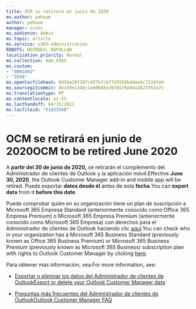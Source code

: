 ```yaml
---
title: OCM se retirará en junio de 2020
ms.author: pebaum
author: pebaum
manager: scotv
ms.audience: Admin
ms.topic: article
ms.service: o365-administration
ROBOTS: NOINDEX, NOFOLLOW
localization_priority: Normal
ms.collection: Adm_O365
ms.custom:
- "9001492"
- "3544"
ms.openlocfilehash: 045ba28f29fcd37b7cbf7d5566bd4ae5c7210fe6
ms.sourcegitcommit: 8bc60ec34bc1e40685e3976576e04a2623f63a7c
ms.translationtype: MT
ms.contentlocale: es-ES
ms.lasthandoff: 04/15/2021
ms.locfileid: "51833560"
---
```

# <a name="ocm-to-be-retired-june-2020"></a><span data-ttu-id="886de-102">OCM se retirará en junio de 2020</span><span class="sxs-lookup"><span data-stu-id="886de-102">OCM to be retired June 2020</span></span>


<span data-ttu-id="886de-103">A **partir del 30 de junio de 2020,** se retirarán el complemento del Administrador de clientes de Outlook y la aplicación móvil.</span><span class="sxs-lookup"><span data-stu-id="886de-103">Effective **June 30, 2020**, the Outlook Customer Manager add-in and mobile app will be retired.</span></span> <span data-ttu-id="886de-104">Puede exportar  **datos desde él**  antes de esta  **fecha**.</span><span class="sxs-lookup"><span data-stu-id="886de-104">You can  **export data**  from it  **before this date**.</span></span>  

<span data-ttu-id="886de-105">Puede comprobar quién en su organización tiene un plan de suscripción a Microsoft 365 Empresa Standard (anteriormente conocido como Office 365 Empresa Premium) o Microsoft 365 Empresa Premium (anteriormente conocido como Microsoft 365 Empresa) con derechos para el Administrador de clientes de Outlook haciendo clic [aquí](https://admin.microsoft.com/AdminPortal/Home?ref=/users).</span><span class="sxs-lookup"><span data-stu-id="886de-105">You can check who in your organization has a Microsoft 365 Business Standard (previously known as Office 365 Business Premium) or Microsoft 365 Business Premium (previously known as Microsoft 365 Business) subscription plan with rights to Outlook Customer Manager by clicking [here](https://admin.microsoft.com/AdminPortal/Home?ref=/users).</span></span>

<span data-ttu-id="886de-106">Para obtener más información, vea:</span><span class="sxs-lookup"><span data-stu-id="886de-106">For more information, see:</span></span>

- [<span data-ttu-id="886de-107">Exportar o eliminar los datos del Administrador de clientes de Outlook</span><span class="sxs-lookup"><span data-stu-id="886de-107">Export or delete your Outlook Customer Manager data</span></span>](https://support.office.com/article/1a421cb4-e8de-4b44-bfb8-710b92820439)

- [<span data-ttu-id="886de-108">Preguntas más frecuentes del Administrador de clientes de Outlook</span><span class="sxs-lookup"><span data-stu-id="886de-108">Outlook Customer Manager FAQ</span></span>](https://techcommunity.microsoft.com/t5/outlook-customer-manager/faq-frequently-asked-questions-about-outlook-customer-manager/m-p/29680)
